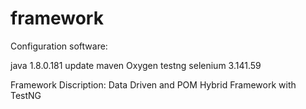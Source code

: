 # framework

Configuration software:

java 1.8.0.181 update
maven Oxygen
testng 
selenium 3.141.59


Framework Discription:
Data Driven and POM Hybrid Framework with TestNG
